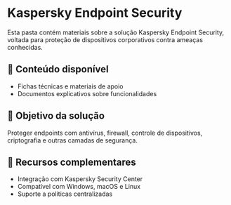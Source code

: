 # Kaspersky Endpoint Security

Esta pasta contém materiais sobre a solução Kaspersky Endpoint Security, voltada para proteção de dispositivos corporativos contra ameaças conhecidas.

## 📌 Conteúdo disponível
- Fichas técnicas e materiais de apoio
- Documentos explicativos sobre funcionalidades

## 🎯 Objetivo da solução
Proteger endpoints com antivírus, firewall, controle de dispositivos, criptografia e outras camadas de segurança.

## 🔗 Recursos complementares
- Integração com Kaspersky Security Center
- Compatível com Windows, macOS e Linux
- Suporte a políticas centralizadas
